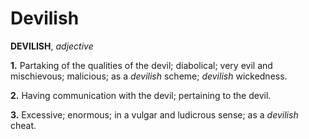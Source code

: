 # Devilish

**DEVILISH**, _adjective_

**1.** Partaking of the qualities of the devil; diabolical; very evil and mischievous; malicious; as a _devilish_ scheme; _devilish_ wickedness.

**2.** Having communication with the devil; pertaining to the devil.

**3.** Excessive; enormous; in a vulgar and ludicrous sense; as a _devilish_ cheat.